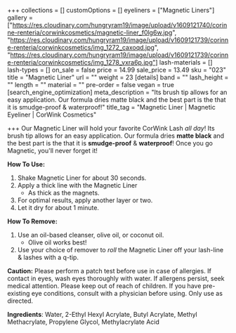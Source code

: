 +++
collections = []
customOptions = []
eyeliners = ["Magnetic Liners"]
gallery = ["https://res.cloudinary.com/hungryram19/image/upload/v1609121740/corinne-renteria/corwinkcosmetics/magnetic-liner_f0lg6w.jpg", "https://res.cloudinary.com/hungryram19/image/upload/v1609121739/corinne-renteria/corwinkcosmetics/img_1272_caxoqd.jpg", "https://res.cloudinary.com/hungryram19/image/upload/v1609121739/corinne-renteria/corwinkcosmetics/img_1278_vxra6p.jpg"]
lash-materials = []
lash-types = []
on_sale = false
price = 14.99
sale_price = 13.49
sku = "023"
title = "Magnetic Liner"
url = ""
weight = 23
[details]
band = ""
lash_height = ""
length = ""
material = ""
pre-order = false
vegan = true
[search_engine_optimization]
meta_description = "Its brush tip allows for an easy application. Our formula dries matte black and the best part is the that it is smudge-proof & waterproof!"
title_tag = "Magnetic Liner | Magnetic Eyeliner | CorWink Cosmetics"

+++
Our Magnetic Liner will hold your favorite CorWink Lash _all day_! Its brush tip allows for an easy application. Our formula dries **matte black** and the best part is the that it is **smudge-proof** & **waterproof**! Once you go Magnetic, you'll never forget it!

**How To Use:**

1. Shake Magnetic Liner for about 30 seconds.
2. Apply a thick line with the Magnetic Liner
   * As thick as the magnets.
3. For optimal results, apply another layer or two.
4. Let it dry for about 1 minute.

**How To Remove:**

1. Use an oil-based cleanser, olive oil, or coconut oil.
   * Olive oil works best!
2. Use your choice of remover to _roll_ the Magnetic Liner off your lash-line & lashes with a q-tip.

**Caution:** Please perform a patch test before use in case of allergies. If contact in eyes, wash eyes thoroughly with water. If allergens persist, seek medical attention. Please keep out of reach of children. If you have pre-existing eye conditions, consult with a physician before using. Only use as directed.

**Ingredients**: Water, 2-Ethyl Hexyl Acrylate, Butyl Acrylate, Methyl Methacrylate, Propylene Glycol, Methylacrylate Acid